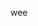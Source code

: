 wee

<!---
halfdeer/halfdeer is a ✨ special ✨ repository because its `README.md` (this file) appears on your GitHub profile.
You can click the Preview link to take a look at your changes.
--->
